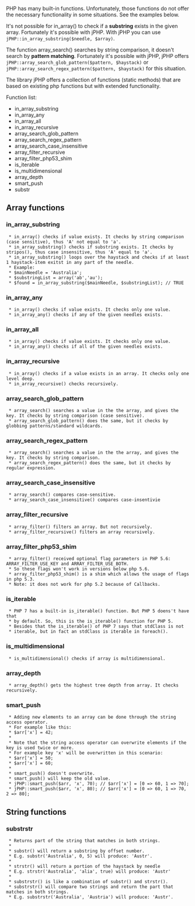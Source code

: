 PHP has many built-in functions. Unfortunately, those functions do not offer the necessary functionality in some situations. See the examples below. 

It's not possible for in_array() to check if a **substring** exists in the given array. Fortunately it's possible with jPHP. 
With jPHP you can use `jPHP::in_array_substring($needle, $array)`. 
 
The function array_search() searches by string comparison, it doesn't search by **pattern matching**. Fortunately it's possible with jPHP, jPHP offers `jPHP::array_search_glob_pattern($pattern, $haystack)` or `jPHP::array_search_regex_pattern($pattern, $haystack)` for this situation.
 
The library jPHP offers a collection of functions (static methods) that are based on existing php functions but with extended functionality.

Function list: 
* in_array_substring
* in_array_any
* in_array_all
* in_array_recursive
* array_search_glob_pattern
* array_search_regex_pattern
* array_search_case_insensitive
* array_filter_recursive
* array_filter_php53_shim
* is_iterable
* is_multidimensional
* array_depth
* smart_push
* substr

## Array functions

### in_array_substring
     * in_array() checks if value exists. It checks by string comparison (case sensitive), thus 'A' not equal to 'a'.
     * in_array_substring() checks if substring exists. It checks by stripos(), thus case insensitive, thus 'A' equal to 'a'.
     * in_array_substring() loops over the haystack and checks if at least 1 haystack-item exitst in any part of the needle.
     * Example: 
     * $mainNeedle = 'Australia';
     * $substringList = array('ab','au');
     * $found = in_array_substring($mainNeedle, $substringList); // TRUE
     

### in_array_any
     * in_array() checks if value exists. It checks only one value.
     * in_array_any() checks if any of the given needles exists.

### in_array_all
     * in_array() checks if value exists. It checks only one value.
     * in_array_any() checks if all of the given needles exists.
     
### in_array_recursive
     * in_array() checks if a value exists in an array. It checks only one level deep. 
     * in_array_recursive() checks recursively.    
     
### array_search_glob_pattern
     * array_search() searches a value in the the array, and gives the key. It checks by string comparison (case sensitive).
     * array_search_glob_pattern() does the same, but it checks by globbing patterns/standard wildcards.

### array_search_regex_pattern
     * array_search() searches a value in the the array, and gives the key. It checks by string comparison.
     * array_search_regex_pattern() does the same, but it checks by regular expression.

### array_search_case_insensitive
     * array_search() compares case-sensitive.
     * array_search_case_insensitive() compares case-insentivie

### array_filter_recursive
     * array_filter() filters an array. But not recursively.
     * array_filter_recursive() filters an array recursively.
     
### array_filter_php53_shim
     * array_filter() received optional flag parameters in PHP 5.6: ARRAY_FILTER_USE_KEY and ARRAY_FILTER_USE_BOTH.
     * So these flags won't work in versions below php 5.6.
     * array_filter_php53_shim() is a shim which allows the usage of flags in php 5.3. 
     * Note: it does not work for php 5.2 because of Callbacks.
     
### is_iterable
     * PHP 7 has a built-in is_iterable() function. But PHP 5 doens't have that
     * by default. So, this is the is_iterable() function for PHP 5.
     * Besides that the is_iterable() of PHP 7 says that stdClass is not
     * iterable, but in fact an stdClass is iterable in foreach().
     
### is_multidimensional
     * is_multidimensional() checks if array is multidimensional.
     
### array_depth
     * array_depth() gets the highest tree depth from array. It checks recursively.
### smart_push
     * Adding new elements to an array can be done through the string access operator.
     * For example like this:
     * $arr['x'] = 42;
     *
     * Note that the string access operator can overwrite elements if the key is used twice or more.
     * For example key 'x' will be overwritten in this scenario:
     * $arr['x'] = 50;
     * $arr['x'] = 60;
     *
     * smart_push() doesn't overwrite.
     * smart_push() will keep the old value.
     * jPHP::smart_push($arr, 'x', 70); // $arr['x'] = [0 => 60, 1 => 70];
     * jPHP::smart_push($arr, 'x', 80); // $arr['x'] = [0 => 60, 1 => 70, 2 => 80];

## String functions

### substrstr     
     * Returns part of the string that matches in both strings.
     *
     * substr() will return a substring by offset number.
     * E.g. substr('Australia', 0, 5) will produce: 'Austr'.
     *
     * strstr() will return a portion of the haystack by needle
     * E.g. strstr('Australia', 'alia', true) will produce: 'Austr'
     *
     * substrstr() is like a combination of substr() and strstr().
     * substrstr() will compare two strings and return the part that matches in both strings.
     * E.g. substrstr('Australia', 'Austria') will produce: 'Austr'.

